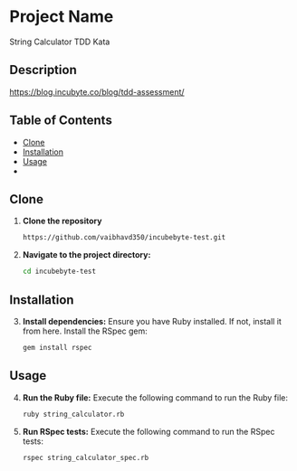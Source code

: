 # Project Name
  String Calculator TDD Kata

## Description

https://blog.incubyte.co/blog/tdd-assessment/

## Table of Contents

- [Clone](#clone)
- [Installation](#installation)
- [Usage](#usage)
- 
## Clone 
1. **Clone the repository**
   ```bash
   https://github.com/vaibhavd350/incubebyte-test.git

2. **Navigate to the project directory:**
   ```bash
   cd incubebyte-test

## Installation

3. **Install dependencies:**
   Ensure you have Ruby installed. If not, install it from here.
   Install the RSpec gem:
   ```bash
   gem install rspec

## Usage

4. **Run the Ruby file:**
   Execute the following command to run the Ruby file:
   ```bash
   ruby string_calculator.rb

5. **Run RSpec tests:**
   Execute the following command to run the RSpec tests:
   ```bash
   rspec string_calculator_spec.rb
